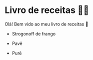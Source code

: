 # Livro de receitas :man_cook:

Olá! Bem vido ao meu livro de receitas :call_me_hand:

- Strogonoff de frango

- Pavê

- Purê

  

